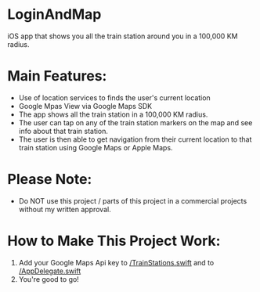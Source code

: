 # LoginAndMap
iOS app that shows you all the train station around you in a 100,000 KM radius.

# Main Features:
- Use of location services to finds the user's current location
- Google Mpas View via Google Maps SDK
- The app shows all the train station in a 100,000 KM radius.
- The user can tap on any of the train station markers on the map and see info about that train station.
- The user is then able to get navigation from their current location to that train station using Google Maps or Apple Maps.
 
# Please Note:
- Do NOT use this project / parts of this project in a commercial projects without my written approval.

# How to Make This Project Work:
1. Add your Google Maps Api key to [/TrainStations.swift](https://github.com/5haw4/LoginAndMap/blob/master/LoginAndMap/LoginAndMap/TrainStations.swift) and to [/AppDelegate.swift](https://github.com/5haw4/LoginAndMap/blob/master/LoginAndMap/LoginAndMap/AppDelegate.swift)
2. You're good to go!
